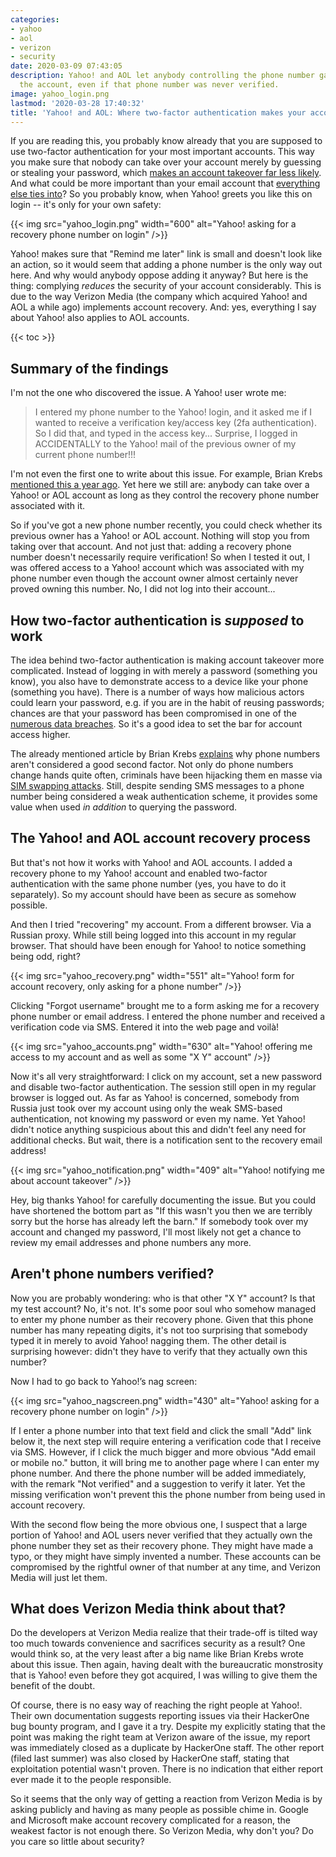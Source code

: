 ```yaml
---
categories:
- yahoo
- aol
- verizon
- security
date: 2020-03-09 07:43:05
description: Yahoo! and AOL let anybody controlling the phone number gain access to
  the account, even if that phone number was never verified.
image: yahoo_login.png
lastmod: '2020-03-28 17:40:32'
title: 'Yahoo! and AOL: Where two-factor authentication makes your account less secure'
---
```


If you are reading this, you probably know already that you are supposed to use two-factor authentication for your most important accounts. This way you make sure that nobody can take over your account merely by guessing or stealing your password, which [makes an account takeover far less likely](https://security.googleblog.com/2019/05/new-research-how-effective-is-basic.html). And what could be more important than your email account that [everything else ties into](https://krebsonsecurity.com/2013/06/the-value-of-a-hacked-email-account/)? So you probably know, when Yahoo! greets you like this on login -- it's only for your own safety:

{{< img src="yahoo_login.png" width="600" alt="Yahoo! asking for a recovery phone number on login" />}}

Yahoo! makes sure that "Remind me later" link is small and doesn't look like an action, so it would seem that adding a phone number is the only way out here. And why would anybody oppose adding it anyway? But here is the thing: complying *reduces* the security of your account considerably. This is due to the way Verizon Media (the company which acquired Yahoo! and AOL a while ago) implements account recovery. And: yes, everything I say about Yahoo! also applies to AOL accounts.

{{< toc >}}

## Summary of the findings

I'm not the one who discovered the issue. A Yahoo! user wrote me:

> I entered my phone number to the Yahoo! login, and it asked me if I wanted to receive a verification key/access key (2fa authentication). So I did that, and typed in the access key...
> Surprise, I logged in ACCIDENTALLY to the Yahoo! mail of the previous owner of my current phone number!!!

I'm not even the first one to write about this issue. For example, Brian Krebs [mentioned this a year ago](https://krebsonsecurity.com/2019/03/why-phone-numbers-stink-as-identity-proof/). Yet here we still are: anybody can take over a Yahoo! or AOL account as long as they control the recovery phone number associated with it.

So if you've got a new phone number recently, you could check whether its previous owner has a Yahoo! or AOL account. Nothing will stop you from taking over that account. And not just that: adding a recovery phone number doesn't necessarily require verification! So when I tested it out, I was offered access to a Yahoo! account which was associated with my phone number even though the account owner almost certainly never proved owning this number. No, I did not log into their account...

## How two-factor authentication is *supposed* to work

The idea behind two-factor authentication is making account takeover more complicated. Instead of logging in with merely a password (something you know), you also have to demonstrate access to a device like your phone (something you have). There is a number of ways how malicious actors could learn your password, e.g. if you are in the habit of reusing passwords; chances are that your password has been compromised in one of the [numerous data breaches](https://haveibeenpwned.com/). So it's a good idea to set the bar for account access higher.

The already mentioned article by Brian Krebs [explains](https://krebsonsecurity.com/2019/03/why-phone-numbers-stink-as-identity-proof/) why phone numbers aren't considered a good second factor. Not only do phone numbers change hands quite often, criminals have been hijacking them en masse via [SIM swapping attacks](https://en.wikipedia.org/wiki/SIM_swap_scam). Still, despite sending SMS messages to a phone number being considered a weak authentication scheme, it provides some value when used *in addition* to querying the password.

## The Yahoo! and AOL account recovery process

But that's not how it works with Yahoo! and AOL accounts. I added a recovery phone to my Yahoo! account and enabled two-factor authentication with the same phone number (yes, you have to do it separately). So my account should have been as secure as somehow possible.

And then I tried "recovering" my account. From a different browser. Via a Russian proxy. While still being logged into this account in my regular browser. That should have been enough for Yahoo! to notice something being odd, right?

{{< img src="yahoo_recovery.png" width="551" alt="Yahoo! form for account recovery, only asking for a phone number" />}}

Clicking "Forgot username" brought me to a form asking me for a recovery phone number or email address. I entered the phone number and received a verification code via SMS. Entered it into the web page and voilà!

{{< img src="yahoo_accounts.png" width="630" alt="Yahoo! offering me access to my account and as well as some \"X Y\" account" />}}

Now it's all very straightforward: I click on my account, set a new password and disable two-factor authentication. The session still open in my regular browser is logged out. As far as Yahoo! is concerned, somebody from Russia just took over my account using only the weak SMS-based authentication, not knowing my password or even my name. Yet Yahoo! didn't notice anything suspicious about this and didn't feel any need for additional checks. But wait, there is a notification sent to the recovery email address!

{{< img src="yahoo_notification.png" width="409" alt="Yahoo! notifying me about account takeover" />}}

Hey, big thanks Yahoo! for carefully documenting the issue. But you could have shortened the bottom part as "If this wasn't you then we are terribly sorry but the horse has already left the barn." If somebody took over my account and changed my password, I'll most likely not get a chance to review my email addresses and phone numbers any more.

## Aren't phone numbers verified?

Now you are probably wondering: who is that other "X Y" account? Is that my test account? No, it's not. It's some poor soul who somehow managed to enter my phone number as their recovery phone. Given that this phone number has many repeating digits, it's not too surprising that somebody typed it in merely to avoid Yahoo! nagging them. The other detail is surprising however: didn't they have to verify that they actually own this number?

Now I had to go back to Yahoo!&rsquo;s nag screen:

{{< img src="yahoo_nagscreen.png" width="430" alt="Yahoo! asking for a recovery phone number on login" />}}

If I enter a phone number into that text field and click the small "Add" link below it, the next step will require entering a verification code that I receive via SMS. However, if I click the much bigger and more obvious "Add email or mobile no." button, it will bring me to another page where I can enter my phone number. And there the phone number will be added immediately, with the remark "Not verified" and a suggestion to verify it later. Yet the missing verification won't prevent this the phone number from being used in account recovery.

With the second flow being the more obvious one, I suspect that a large portion of Yahoo! and AOL users never verified that they actually own the phone number they set as their recovery phone. They might have made a typo, or they might have simply invented a number. These accounts can be compromised by the rightful owner of that number at any time, and Verizon Media will just let them.

## What does Verizon Media think about that?

Do the developers at Verizon Media realize that their trade-off is tilted way too much towards convenience and sacrifices security as a result? One would think so, at the very least after a big name like Brian Krebs wrote about this issue. Then again, having dealt with the bureaucratic monstrosity that is Yahoo! even before they got acquired, I was willing to give them the benefit of the doubt.

Of course, there is no easy way of reaching the right people at Yahoo!. Their own documentation suggests reporting issues via their HackerOne bug bounty program, and I gave it a try. Despite my explicitly stating that the point was making the right team at Verizon aware of the issue, my report was immediately closed as a duplicate by HackerOne staff. The other report (filed last summer) was also closed by HackerOne staff, stating that exploitation potential wasn't proven. There is no indication that either report ever made it to the people responsible.

So it seems that the only way of getting a reaction from Verizon Media is by asking publicly and having as many people as possible chime in. Google and Microsoft make account recovery complicated for a reason, the weakest factor is not enough there. So Verizon Media, why don't you? Do you care so little about security?
